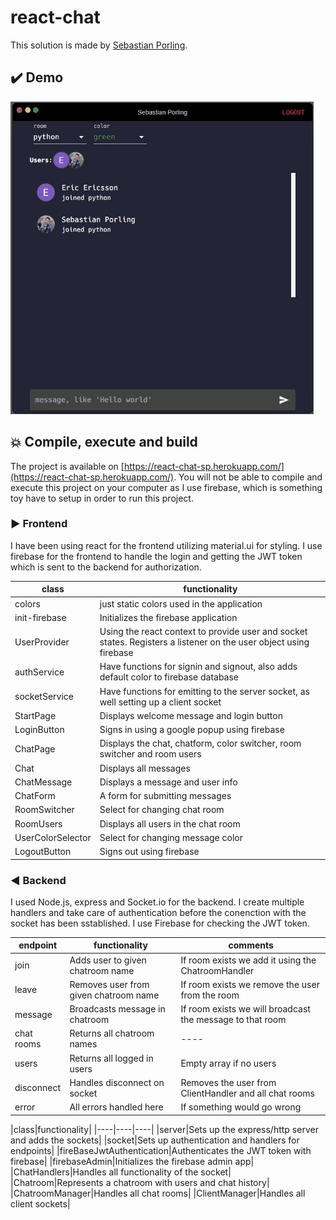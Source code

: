 # react-chat

This solution is made by [Sebastian Porling](https://github.org/sebastian-porling).

## :heavy_check_mark: Demo

![Site Demo](./doc/site-demo.gif)

## :boom: Compile, execute and build

The project is available on [https://react-chat-sp.herokuapp.com/](https://react-chat-sp.herokuapp.com/). You will not be able to compile and execute this project on your computer as I use firebase, which is something toy have to setup in order to run this project.

### :arrow_forward: Frontend

I have been using react for the frontend utilizing material.ui for styling.
I use firebase for the frontend to handle the login and getting the JWT token which is sent to the backend for authorization.

|class|functionality|
|----|----|
|colors|just static colors used in the application|
|init-firebase|Initializes the firebase application|
|UserProvider|Using the react context to provide user and socket states. Registers a listener on the user object using firebase|
|authService|Have functions for signin and signout, also adds default color to firebase database|
|socketService|Have functions for emitting to the server socket, as well setting up a client socket|
|StartPage|Displays welcome message and login button|
|LoginButton|Signs in using a google popup using firebase|
|ChatPage|Displays the chat, chatform, color switcher, room switcher and room users|
|Chat|Displays all messages|
|ChatMessage|Displays a message and user info|
|ChatForm|A form for submitting messages|
|RoomSwitcher|Select for changing chat room|
|RoomUsers|Displays all users in the chat room|
|UserColorSelector|Select for changing message color|
|LogoutButton|Signs out using firebase|

### :arrow_backward: Backend

I used Node.js, express and Socket.io for the backend.
I create multiple handlers and take care of authentication before the conenction with the socket has been sstablished.
I use Firebase for checking the JWT token.

| endpoint   | functionality                         | comments                                                  |
| ---------- | ------------------------------------- | --------------------------------------------------------- |
| join       | Adds user to given chatroom name      | If room exists we add it using the ChatroomHandler        |
| leave      | Removes user from given chatroom name | If room exists we remove the user from the room           |
| message    | Broadcasts message in chatroom        | If room exists we will broadcast the message to that room |
| chat rooms  | Returns all chatroom names            | ----                                                      |
| users      | Returns all logged in users           | Empty array if no users                                  |
| disconnect | Handles disconnect on socket          | Removes the user from ClientHandler and all chat rooms     |
| error      | All errors handled here               | If something would go wrong                               |

|class|functionality|
|----|----|----|
|server|Sets up the express/http server and adds the sockets|
|socket|Sets up authentication and handlers for endpoints|
|fireBaseJwtAuthentication|Authenticates the JWT token with firebase|
|firebaseAdmin|Initializes the firebase admin app|
|ChatHandlers|Handles all functionality of the socket|
|Chatroom|Represents a chatroom with users and chat history|
|ChatroomManager|Handles all chat rooms|
|ClientManager|Handles all client sockets|

